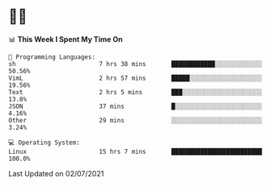 # 👨‍💻
<!--START_SECTION:waka-->
📊 **This Week I Spent My Time On** 

```text
💬 Programming Languages: 
sh                       7 hrs 38 mins       ████████████░░░░░░░░░░░░░   50.56% 
VimL                     2 hrs 57 mins       █████░░░░░░░░░░░░░░░░░░░░   19.56% 
Text                     2 hrs 5 mins        ███░░░░░░░░░░░░░░░░░░░░░░   13.8% 
JSON                     37 mins             █░░░░░░░░░░░░░░░░░░░░░░░░   4.16% 
Other                    29 mins             ░░░░░░░░░░░░░░░░░░░░░░░░░   3.24%

💻 Operating System: 
Linux                    15 hrs 7 mins       █████████████████████████   100.0%

```


 Last Updated on 02/07/2021
<!--END_SECTION:waka-->
